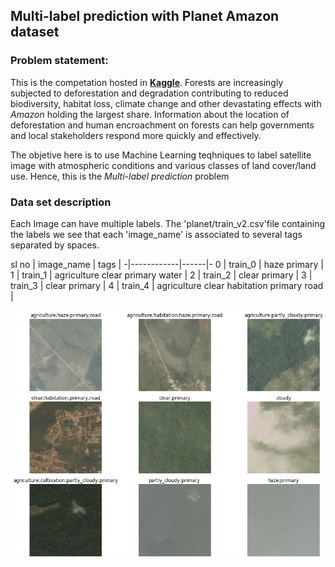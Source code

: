 ##  Multi-label prediction with Planet Amazon dataset

### Problem statement:

This is the competation hosted in [**Kaggle**](https://www.kaggle.com/c/planet-understanding-the-amazon-from-space). Forests are increasingly subjected to deforestation and degradation contributing to reduced biodiversity, habitat loss, climate change and other devastating effects with *Amazon* holding the largest share. Information about the location of deforestation and human encroachment on forests can help governments and local stakeholders respond more quickly and effectively. 

The objetive here is to use Machine Learning teqhniques to label satellite image with atmospheric conditions and various classes of land cover/land use. Hence, this is the *Multi-label prediction* problem


### Data set description

Each Image can have multiple labels. The 'planet/train_v2.csv'file containing the labels we see that each 'image_name' is associated to several tags separated by spaces.

sl no | image_name | tags | 
-|------------|------|-
0 | train_0 | haze primary | 
1 | train_1 | agriculture clear primary water | 
2 | train_2 | clear primary | 
3 | train_3 | clear primary | 
4 | train_4 | agriculture clear habitation primary road | 

![](snapshots/show_batch.png)


